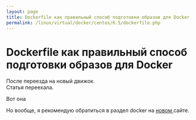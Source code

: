 ```yaml
---
layout: page
title: Dockerfile как правильный способ подготовки образов для Docker
permalink: /linux/virtual/docker/centos/6.5/dockerfile.php
---
```



# Dockerfile как правильный способ подготовки образов для Docker


После переезда на новый движок.  
Статья переехала.

Вот она <a href="http://prev.sysadm.ru/linux/virtual/docker/dockerfiles/centos6-rails.php"></a>

Но вообще, я рекомендую обратиться в раздел docker на  <a href="http://sysadm.ru/linux/containers/docker/">новом </a> сайте.
